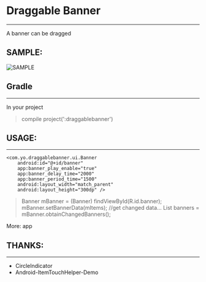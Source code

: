 **Draggable Banner**
====================

----------
A banner can be dragged 

SAMPLE:
-------

![SAMPLE](https://github.com/ng2Kaming/DraggableBanner/blob/master/img/draggable_banner_sample.gif)


Gradle
------
----------
In your project
> compile project(':draggablebanner')

USAGE:
-------


----------


    <com.yo.draggablebanner.ui.Banner
        android:id="@+id/banner"
        app:banner_play_enable="true"
        app:banner_delay_time="2000"
        app:banner_period_time="1500"
        android:layout_width="match_parent"
        android:layout_height="300dp" />

  
  

> Banner mBanner = (Banner) findViewById(R.id.banner);
> mBanner.setBannerData(mItems);
> //get changed data...
> List<BannerItem> banners = mBanner.obtainChangedBanners();

More: app

## THANKS: ##

----------

 - CircleIndicator
 - Android-ItemTouchHelper-Demo

